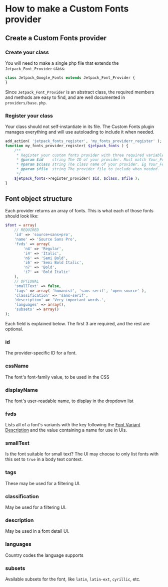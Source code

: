 # How to make a Custom Fonts provider

## Create a Custom Fonts provider

### Create your class

You will need to make a single php file that extends the `Jetpack_Font_Provider` class:

```php
class Jetpack_Google_Fonts extends Jetpack_Font_Provider {
}
```

Since `Jetpack_Font_Provider` is an abstract class, the required members and methods are easy to find, and are well documented in `providers/base.php`.

### Register your class

Your class should not self-instantiate in its file. The Custom Fonts plugin manages everything and will use autoloading to include it when needed.

```php
add_action( 'jetpack_fonts_register', 'my_fonts_providerr_register' );
function my_fonts_provider_register( $jetpack_fonts ) {
	/**
	 * Register your custom fonts provider with three required variables
	 * @param $id    string The ID of your provider. Must match Your_Font_Provider::$id
	 * @param $class string The class name of your provider. Eg Your_Font_Provider
	 * @param $file  string The provider file to include when needed.
	 */
	$jetpack_fonts->register_provider( $id, $class, $file );
}
```


## Font object structure

Each provider returns an array of fonts. This is what each of those fonts should look like:

```php
$font = array(
	// REQUIRED
	'id' => 'source+sans+pro',
	'name' => 'Source Sans Pro',
	'fvds' => array(
		'n4' => 'Regular',
		'i4' => 'Italic',
		'n6' => 'Semi Bold',
		'i6' => 'Semi Bold Italic',
		'n7' => 'Bold',
		'i7' => 'Bold Italic'
	),
	// OPTIONAL
	'smallText' => false,
	'tags' => array( 'humanist', 'sans-serif', 'open-source' ),
	'classification' => 'sans-serif',
	'description' => 'Very important words.',
	'languages' => array(),
	'subsets' => array()
);
```

Each field is explained below. The first 3 are required, and the rest are optional.

### id

The provider-specific ID for a font.

### cssName

The font's font-family value, to be used in the CSS

### displayName

The font's user-readable name, to display in the dropdown list

### fvds

Lists all of a font's variants with the key following the [Font Variant Description](https://github.com/typekit/fvd) and the value containing a name for use in UIs.

### smallText

Is the font suitable for small text? The UI may choose to only list fonts with this set to `true` in a body text context.

### tags

These may be used for a filtering UI.

### classification

May be used for a filtering UI.

### description

May be used in a font detail UI.

### languages

Country codes the language supports

### subsets

Available subsets for the font, like `latin`, `latin-ext`, `cyrillic`, etc.
